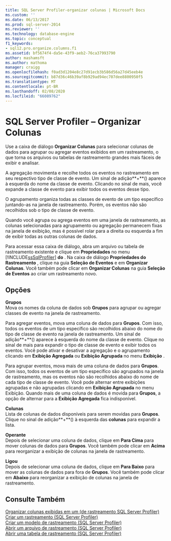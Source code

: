```yaml
---
title: SQL Server Profiler-organizar colunas | Microsoft Docs
ms.custom: ''
ms.date: 06/13/2017
ms.prod: sql-server-2014
ms.reviewer: ''
ms.technology: database-engine
ms.topic: conceptual
f1_keywords:
- sql12.pro.organize.columns.f1
ms.assetid: bf5674f4-da5e-43f9-aeb2-76ca37993790
author: mashamsft
ms.author: mathoma
manager: craigg
ms.openlocfilehash: f0ad3d1204e8c27d91ecb3b586d56a27d45eeb4e
ms.sourcegitcommit: b87d36c46b39af8b929ad94ec707dee8800950f5
ms.translationtype: MT
ms.contentlocale: pt-BR
ms.lasthandoff: 02/08/2020
ms.locfileid: "66089762"
---
```

# <a name="sql-server-profiler---organize-columns"></a>SQL Server Profiler – Organizar Colunas
  Use a caixa de diálogo **Organizar Colunas** para selecionar colunas de dados para agrupar ou agregar eventos exibidos em um rastreamento, o que torna os arquivos ou tabelas de rastreamento grandes mais fáceis de exibir e analisar.  
  
 A agregação movimenta e recolhe todos os eventos no rastreamento em seu respectivo tipo de classe de evento. Um sinal de adição**+**() aparece à esquerda do nome da classe de evento. Clicando no sinal de mais, você expande a classe de evento para exibir todos os eventos desse tipo.  
  
 O agrupamento organiza todas as classes de evento de um tipo específico juntando-as na janela de rastreamento. Porém, os eventos não são recolhidos sob o tipo de classe de evento.  
  
 Quando você agrupa ou agrega eventos em uma janela de rastreamento, as colunas selecionadas para agrupamento ou agregação permanecem fixas na janela de exibição, mas é possível rolar para a direita ou esquerda a fim de exibir todas as outras colunas de dados.  
  
 Para acessar essa caixa de diálogo, abra um arquivo ou tabela de rastreamento existente e clique em **Propriedades** no menu [!INCLUDE[ssSqlProfiler](../includes/sssqlprofiler-md.md)] **do** . Na caixa de diálogo **Propriedades do Rastreamento** , clique na guia **Seleção de Eventos** e em **Organizar Colunas**. Você também pode clicar em **Organizar Colunas** na guia **Seleção de Eventos** ao criar um rastreamento novo.  
  
## <a name="options"></a>Opções  
 **Grupos**  
 Mova os nomes da coluna de dados sob **Grupos** para agrupar ou agregar classes de evento na janela de rastreamento.  
  
 Para agregar eventos, mova uma coluna de dados para **Grupos**. Com isso, todos os eventos de um tipo específico são recolhidos abaixo do nome do tipo de classe de evento na janela de rastreamento. Um sinal de adição**+**() aparece à esquerda do nome da classe de evento. Clique no sinal de mais para expandir o tipo de classe de evento e exibir todos os eventos. Você pode ativar e desativar a agregação e o agrupamento clicando em **Exibição Agregada** ou **Exibição Agrupada** no menu **Exibição** .  
  
 Para agrupar eventos, mova mais de uma coluna de dados para **Grupos**. Com isso, todos os eventos de um tipo específico são agrupados na janela de rastreamento, mas os eventos não são recolhidos abaixo do nome de cada tipo de classe de evento. Você pode alternar entre exibições agrupadas e não agrupadas clicando em **Exibição Agrupada** no menu Exibição. Quando mais de uma coluna de dados é movida para **Grupos**, a opção de alternar para a **Exibição Agregada** fica indisponível.  
  
 **Colunas**  
 Lista de colunas de dados disponíveis para serem movidas para **Grupos**. Clique no sinal de adição**+**() à esquerda das **colunas** para expandir a lista.  
  
 **Operante**  
 Depois de selecionar uma coluna de dados, clique em **Para Cima** para mover colunas de dados para **Grupos**. Você também pode clicar em **Acima** para reorganizar a exibição de colunas na janela de rastreamento.  
  
 **Ligou**  
 Depois de selecionar uma coluna de dados, clique em **Para Baixo** para mover as colunas de dados para fora de **Grupos**. Você também pode clicar em **Abaixo** para reorganizar a exibição de colunas na janela de rastreamento.  
  
## <a name="see-also"></a>Consulte Também  
 [Organizar colunas exibidas em um &#40;de rastreamento SQL Server Profiler&#41;](../tools/sql-server-profiler/organize-columns-displayed-in-a-trace-sql-server-profiler.md)   
 [Criar um rastreamento &#40;SQL Server Profiler&#41;](../tools/sql-server-profiler/create-a-trace-sql-server-profiler.md)   
 [Criar um modelo de rastreamento &#40;SQL Server Profiler&#41;](../tools/sql-server-profiler/create-a-trace-template-sql-server-profiler.md)   
 [Abrir um arquivo de rastreamento &#40;SQL Server Profiler&#41;](../tools/sql-server-profiler/open-a-trace-file-sql-server-profiler.md)   
 [Abrir uma tabela de rastreamento &#40;SQL Server Profiler&#41;](../tools/sql-server-profiler/open-a-trace-table-sql-server-profiler.md)  
  
  
